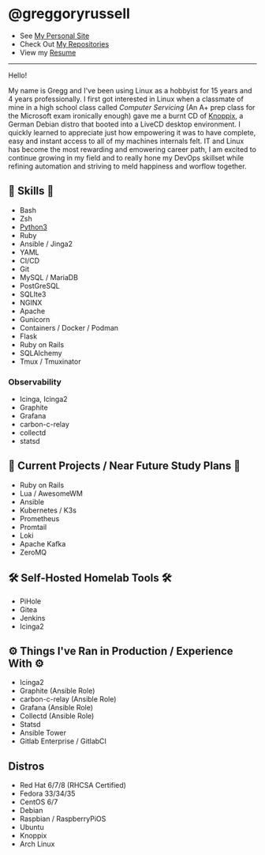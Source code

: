 # @greggoryrussell
- See [My Personal Site](https://greggoryrussell.com)
- Check Out [My Repositories](https://github.com/greggoryrussell?tab=repositories)
- View my [Resume](https://greggoryrussell.com/resume)

--- 

Hello!

My name is Gregg and I've been using Linux as a hobbyist for 15 years and 4 years professionally. I first got interested in Linux when a classmate of mine in a high school class called *Computer Servicing* (An A+ prep class for the Microsoft exam ironically enough) gave me a burnt CD of [Knoppix](https://distrowatch.com/table.php?distribution=knoppix), a German Debian distro that booted into a LiveCD desktop environment. I quickly learned to appreciate just how empowering it was to have complete, easy and instant access to all of my machines internals felt. IT and Linux has become the most rewarding and emowering career path, I am excited to continue growing in my field and to really hone my DevOps skillset while refining automation and striving to  meld happiness and worflow together. 


## 💾 Skills 💾
+ Bash
+ Zsh
+ [Python3](https://github.com/greggoryrussell/python)
+ Ruby
+ Ansible / Jinga2
+ YAML
+ CI/CD
+ Git
+ MySQL / MariaDB
+ PostGreSQL
+ SQLIte3
+ NGINX
+ Apache
+ Gunicorn
+ Containers / Docker / Podman 
+ Flask
+ Ruby on Rails
+ SQLAlchemy
+ Tmux / Tmuxinator

### Observability
+ Icinga, Icinga2
+ Graphite
+ Grafana
+ carbon-c-relay
+ collectd
+ statsd
 
## 🧠 Current Projects / Near Future Study Plans 🧠
+ Ruby on Rails
+ Lua / AwesomeWM
+ Ansible
+ Kubernetes / K3s
+ Prometheus
+ Promtail
+ Loki
+ Apache Kafka
+ ZeroMQ


## 🛠️ Self-Hosted Homelab Tools 🛠️
+ PiHole
+ Gitea
+ Jenkins
+ Icinga2

## ⚙️ Things I've Ran in Production / Experience With ⚙️
+ Icinga2
+ Graphite (Ansible Role)
+ carbon-c-relay (Ansible Role)
+ Grafana (Ansible Role)
+ Collectd (Ansible Role)
+ Statsd
+ Ansible Tower
+ Gitlab Enterprise / GitlabCI

## Distros 
+ Red Hat  6/7/8 (RHCSA Certified)
+ Fedora 33/34/35
+ CentOS 6/7
+ Debian
+ Raspbian / RaspberryPiOS
+ Ubuntu
+ Knoppix
+ Arch Linux
